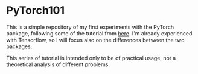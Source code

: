 # PyTorch101
This is a simple repository of my first experiments with the PyTorch package, following some of the tutorial from [here](https://pytorch.org/tutorials/beginner/blitz/tensor_tutorial.html).
I'm already experienced with Tensorflow, so I will focus also on the differences between the two packages.

This series of tutorial is intended only to be of practical usage, not a theoretical analysis of different problems.
